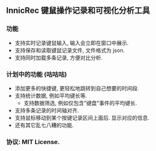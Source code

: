 ## InnicRec 键鼠操作记录和可视化分析工具

### 功能

* 支持实时记录键鼠输入, 输入会立即在窗口中展示.
* 支持保存和读取键鼠记录文件, 文件格式为 json.
* 支持同时加载多条记录, 方便对比分析.

### 计划中的功能 (咕咕咕)

* 添加更多的快捷键, 更轻松地跳转到自己想要的时间段.
* 支持统计数据, 例如平均键长等.
    * 支持数据筛选, 例如仅包含"键盘"事件的平均键长.
* 支持多条记录的时间轴对齐.
* 支持鼠标移动到某个按键记录区间上面后. 显示对应的信息.
* 还有其它乱七八糟的功能.

### 协议: MIT License.
